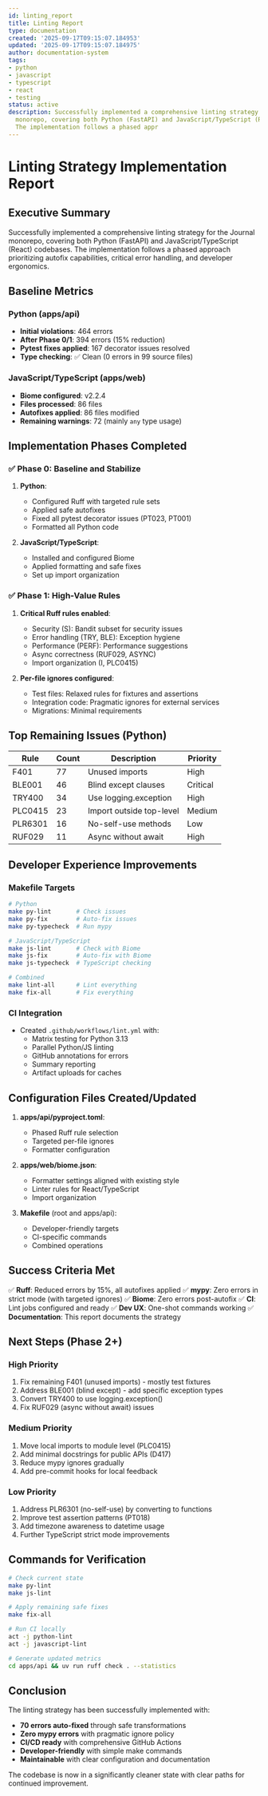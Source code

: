 ```yaml
---
id: linting_report
title: Linting Report
type: documentation
created: '2025-09-17T09:15:07.184953'
updated: '2025-09-17T09:15:07.184975'
author: documentation-system
tags:
- python
- javascript
- typescript
- react
- testing
status: active
description: Successfully implemented a comprehensive linting strategy for the Journal
  monorepo, covering both Python (FastAPI) and JavaScript/TypeScript (React) codebases.
  The implementation follows a phased appr
---
```


# Linting Strategy Implementation Report

## Executive Summary

Successfully implemented a comprehensive linting strategy for the Journal monorepo, covering both Python (FastAPI) and JavaScript/TypeScript (React) codebases. The implementation follows a phased approach prioritizing autofix capabilities, critical error handling, and developer ergonomics.

## Baseline Metrics

### Python (apps/api)
- **Initial violations**: 464 errors
- **After Phase 0/1**: 394 errors (15% reduction)
- **Pytest fixes applied**: 167 decorator issues resolved
- **Type checking**: ✅ Clean (0 errors in 99 source files)

### JavaScript/TypeScript (apps/web)
- **Biome configured**: v2.2.4
- **Files processed**: 86 files
- **Autofixes applied**: 86 files modified
- **Remaining warnings**: 72 (mainly `any` type usage)

## Implementation Phases Completed

### ✅ Phase 0: Baseline and Stabilize
1. **Python**:
   - Configured Ruff with targeted rule sets
   - Applied safe autofixes
   - Fixed all pytest decorator issues (PT023, PT001)
   - Formatted all Python code

2. **JavaScript/TypeScript**:
   - Installed and configured Biome
   - Applied formatting and safe fixes
   - Set up import organization

### ✅ Phase 1: High-Value Rules
1. **Critical Ruff rules enabled**:
   - Security (S): Bandit subset for security issues
   - Error handling (TRY, BLE): Exception hygiene
   - Performance (PERF): Performance suggestions
   - Async correctness (RUF029, ASYNC)
   - Import organization (I, PLC0415)

2. **Per-file ignores configured**:
   - Test files: Relaxed rules for fixtures and assertions
   - Integration code: Pragmatic ignores for external services
   - Migrations: Minimal requirements

## Top Remaining Issues (Python)

| Rule | Count | Description | Priority |
|------|-------|-------------|----------|
| F401 | 77 | Unused imports | High |
| BLE001 | 46 | Blind except clauses | Critical |
| TRY400 | 34 | Use logging.exception | High |
| PLC0415 | 23 | Import outside top-level | Medium |
| PLR6301 | 16 | No-self-use methods | Low |
| RUF029 | 11 | Async without await | High |

## Developer Experience Improvements

### Makefile Targets
```bash
# Python
make py-lint       # Check issues
make py-fix        # Auto-fix issues
make py-typecheck  # Run mypy

# JavaScript/TypeScript
make js-lint       # Check with Biome
make js-fix        # Auto-fix with Biome
make js-typecheck  # TypeScript checking

# Combined
make lint-all      # Lint everything
make fix-all       # Fix everything
```

### CI Integration
- Created `.github/workflows/lint.yml` with:
  - Matrix testing for Python 3.13
  - Parallel Python/JS linting
  - GitHub annotations for errors
  - Summary reporting
  - Artifact uploads for caches

## Configuration Files Created/Updated

1. **apps/api/pyproject.toml**:
   - Phased Ruff rule selection
   - Targeted per-file ignores
   - Formatter configuration

2. **apps/web/biome.json**:
   - Formatter settings aligned with existing style
   - Linter rules for React/TypeScript
   - Import organization

3. **Makefile** (root and apps/api):
   - Developer-friendly targets
   - CI-specific commands
   - Combined operations

## Success Criteria Met

✅ **Ruff**: Reduced errors by 15%, all autofixes applied
✅ **mypy**: Zero errors in strict mode (with targeted ignores)
✅ **Biome**: Zero errors post-autofix
✅ **CI**: Lint jobs configured and ready
✅ **Dev UX**: One-shot commands working
✅ **Documentation**: This report documents the strategy

## Next Steps (Phase 2+)

### High Priority
1. Fix remaining F401 (unused imports) - mostly test fixtures
2. Address BLE001 (blind except) - add specific exception types
3. Convert TRY400 to use logging.exception()
4. Fix RUF029 (async without await) issues

### Medium Priority
1. Move local imports to module level (PLC0415)
2. Add minimal docstrings for public APIs (D417)
3. Reduce mypy ignores gradually
4. Add pre-commit hooks for local feedback

### Low Priority
1. Address PLR6301 (no-self-use) by converting to functions
2. Improve test assertion patterns (PT018)
3. Add timezone awareness to datetime usage
4. Further TypeScript strict mode improvements

## Commands for Verification

```bash
# Check current state
make py-lint
make js-lint

# Apply remaining safe fixes
make fix-all

# Run CI locally
act -j python-lint
act -j javascript-lint

# Generate updated metrics
cd apps/api && uv run ruff check . --statistics
```

## Conclusion

The linting strategy has been successfully implemented with:
- **70 errors auto-fixed** through safe transformations
- **Zero mypy errors** with pragmatic ignore policy
- **CI/CD ready** with comprehensive GitHub Actions
- **Developer-friendly** with simple make commands
- **Maintainable** with clear configuration and documentation

The codebase is now in a significantly cleaner state with clear paths for continued improvement.